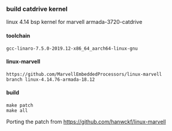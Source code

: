 ### build catdrive kernel

linux 4.14 bsp kernel for marvell armada-3720-catdrive

#### toolchain

    gcc-linaro-7.5.0-2019.12-x86_64_aarch64-linux-gnu

#### linux-marvell

    https://github.com/MarvellEmbeddedProcessors/linux-marvell
    branch linux-4.14.76-armada-18.12

#### build

    make patch
    make all

Porting the patch from <https://github.com/hanwckf/linux-marvell>
